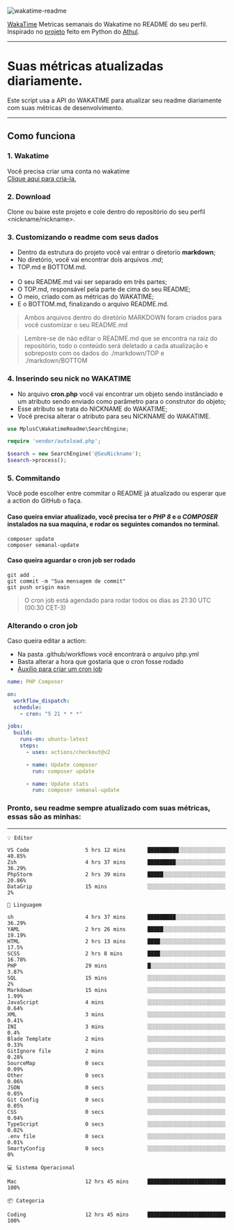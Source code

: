 ![wakatime-readme](https://socialify.git.ci/bymatheus/wakatime-readme/image?description=1&descriptionEditable=M%C3%A9tricas%20semanais%20do%20Wakatime%20no%20seu%20README%20de%20perfil.&font=KoHo&forks=1&language=1&owner=1&pattern=Signal&stargazers=1&theme=Dark)

[WakaTime](https://wakatime.com) Metricas semanais do Wakatime no README do seu perfil. <br>
Inspirado no [projeto](https://github.com/athul/waka-readme) feito em Python do [Athul](https://github.com/athul).
___

# Suas métricas atualizadas diariamente.
Este script usa a API do WAKATIME para atualizar seu readme diariamente com suas métricas de desenvolvimento.

___

## Como funciona

### 1. Wakatime
Você precisa criar uma conta no wakatime <br>
[Clique aqui para cria-la.](https://wakatime.com) 

### 2. Download
Clone ou baixe este projeto e cole dentro do repositório do seu perfil <nickname/nickname>.

### 3. Customizando o readme com seus dados
- Dentro da estrutura do projeto você vai entrar o diretorio **markdown**;  
- No diretório, você vai encontrar dois arquivos *.md*;
- TOP.md e BOTTOM.md.
<br><br>
- O seu README.md vai ser separado em três partes; 
- O TOP.md, responsável pela parte de cima do seu README;
- O meio, criado com as métricas do WAKATIME;
- E o BOTTOM.md, finalizando o arquivo README.md.<br>

> Ambos arquivos dentro do diretório MARKDOWN foram criados para você customizar o seu README.md

> Lembre-se de não editar o README.md que se encontra na raiz do repositório, todo o conteúdo será deletado a cada atualização e sobreposto com os dados do ./markdown/TOP e ./markdown/BOTTOM

### 4. Inserindo seu nick no WAKATIME
- No arquivo **cron.php** você vai encontrar um objeto sendo instânciado e um atributo sendo enviado como parâmetro para o construtor do objeto;
- Esse atributo se trata do NICKNAME do WAKATIME;
- Você precisa alterar o atributo para seu NICKNAME do WAKATIME.

```php
use MplusC\WakatimeReadme\SearchEngine;

require 'vendor/autoload.php';

$search = new SearchEngine('@SeuNickname');
$search->process();
```

### 5. Commitando
Você pode escolher entre commitar o README já atualizado ou esperar que a action do GitHub o faça. <br>

#### Caso queira enviar atualizado, você precisa ter o *PHP 8* e o *COMPOSER* instalados na sua maquina, e rodar os seguintes comandos no terminal.
```composer
composer update
composer semanal-update 
```

#### Caso queira aguardar o cron job ser rodado 
```git 
git add .
git commit -m "Sua mensagem de commit"
git push origin main
```

>O cron job está agendado para rodar todos os dias as 21:30 UTC (00:30 CET-3) 

### Alterando o cron job
Caso queira editar a action:

- Na pasta .github/workflows você encontrará o arquivo php.yml
- Basta alterar a hora que gostaria que o cron fosse rodado
- [Auxilio para criar um cron job](https://crontab.guru)

```yml
name: PHP Composer

on:
  workflow_dispatch:
  schedule:
    - cron: "5 21 * * *"

jobs:
  build:
    runs-on: ubuntu-latest
    steps:
      - uses: actions/checkout@v2

      - name: Update composer
        run: composer update

      - name: Update stats
        run: composer semanal-update
```

### Pronto, seu readme sempre atualizado com suas métricas, essas são as minhas:

___
```text
💡 Editor

VS Code                  5 hrs 12 mins       ██████████░░░░░░░░░░░░░░░     40.85%
Zsh                      4 hrs 37 mins       █████████░░░░░░░░░░░░░░░░     36.29%
PhpStorm                 2 hrs 39 mins       █████░░░░░░░░░░░░░░░░░░░░     20.86%
DataGrip                 15 mins             ░░░░░░░░░░░░░░░░░░░░░░░░░         2%
```
```text
💬 Linguagem

sh                       4 hrs 37 mins       █████████░░░░░░░░░░░░░░░░     36.29%
YAML                     2 hrs 26 mins       █████░░░░░░░░░░░░░░░░░░░░     19.19%
HTML                     2 hrs 13 mins       ████░░░░░░░░░░░░░░░░░░░░░      17.5%
SCSS                     2 hrs 8 mins        ████░░░░░░░░░░░░░░░░░░░░░     16.78%
PHP                      29 mins             █░░░░░░░░░░░░░░░░░░░░░░░░      3.87%
SQL                      15 mins             ░░░░░░░░░░░░░░░░░░░░░░░░░         2%
Markdown                 15 mins             ░░░░░░░░░░░░░░░░░░░░░░░░░      1.99%
JavaScript               4 mins              ░░░░░░░░░░░░░░░░░░░░░░░░░      0.64%
XML                      3 mins              ░░░░░░░░░░░░░░░░░░░░░░░░░      0.41%
INI                      3 mins              ░░░░░░░░░░░░░░░░░░░░░░░░░       0.4%
Blade Template           2 mins              ░░░░░░░░░░░░░░░░░░░░░░░░░      0.33%
GitIgnore file           2 mins              ░░░░░░░░░░░░░░░░░░░░░░░░░      0.28%
SourceMap                0 secs              ░░░░░░░░░░░░░░░░░░░░░░░░░      0.09%
Other                    0 secs              ░░░░░░░░░░░░░░░░░░░░░░░░░      0.06%
JSON                     0 secs              ░░░░░░░░░░░░░░░░░░░░░░░░░      0.05%
Git Config               0 secs              ░░░░░░░░░░░░░░░░░░░░░░░░░      0.05%
CSS                      0 secs              ░░░░░░░░░░░░░░░░░░░░░░░░░      0.04%
TypeScript               0 secs              ░░░░░░░░░░░░░░░░░░░░░░░░░      0.02%
.env file                0 secs              ░░░░░░░░░░░░░░░░░░░░░░░░░      0.01%
SmartyConfig             0 secs              ░░░░░░░░░░░░░░░░░░░░░░░░░         0%
```
```text
💻 Sistema Operacional

Mac                      12 hrs 45 mins      █████████████████████████       100%
```
```text
📦 Categoria

Coding                   12 hrs 45 mins      █████████████████████████       100%
```
